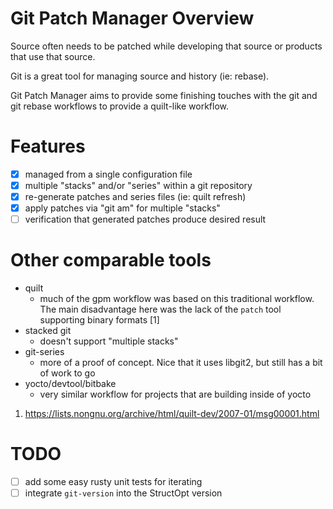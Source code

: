 # Git Patch Manager Overview

Source often needs to be patched while developing that source or
products that use that source.

Git is a great tool for managing source and history (ie: rebase).

Git Patch Manager aims to provide some finishing touches with the git
and git rebase workflows to provide a quilt-like workflow.

# Features

* [x] managed from a single configuration file
* [x] multiple "stacks" and/or "series" within a git repository
* [x] re-generate patches and series files (ie: quilt refresh)
* [x] apply patches via "git am" for multiple "stacks"
* [ ] verification that generated patches produce desired result

# Other comparable tools

* quilt
  * much of the gpm workflow was based on this traditional workflow.
    The main disadvantage here was the lack of the `patch` tool
    supporting binary formats [1]
* stacked git
  * doesn't support "multiple stacks"
* git-series
  * more of a proof of concept.  Nice that it uses libgit2, but still
    has a bit of work to go
* yocto/devtool/bitbake
  * very similar workflow for projects that are building inside of yocto

1. https://lists.nongnu.org/archive/html/quilt-dev/2007-01/msg00001.html

# TODO

* [ ] add some easy rusty unit tests for iterating
* [ ] integrate `git-version` into the StructOpt version
